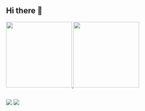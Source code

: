 ## Hi there 👋
 <div>
  <a href="https://github.com/luankevinferreira">
  <img height="180em" src="https://github-readme-stats.vercel.app/api?username=luankevinferreira&show_icons=true&theme=dark&include_all_commits=true&count_private=true"/>
  <img height="180em" src="https://github-readme-stats.vercel.app/api/top-langs/?username=luankevinferreira&layout=compact&langs_count=7&theme=dark"/>
</div>
  
  ##
 
<div> 
  <a href="https://www.linkedin.com/in/luankevinferreira" target="_blank"><img src="https://img.shields.io/badge/-LinkedIn-%230077B5?style=for-the-badge&logo=linkedin&logoColor=white" target="_blank"></a> 
   <a href="https://stackoverflow.com/users/4588977/luan-kevin-ferreira?tab=profile" target="_blank"><img src="https://img.shields.io/badge/Stack_Overflow-FE7A16?style=for-the-badge&logo=stack-overflow&logoColor=white" target="_blank"></a> 
</div>
